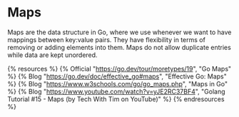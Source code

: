 # Maps

Maps are the data structure in Go, where we use whenever we want to have mappings between key:value pairs. They have flexibility in terms of removing or adding elements into them. Maps do not allow duplicate entries while data are kept unordered.

{% resources %}
  {% Official "https://go.dev/tour/moretypes/19", "Go Maps" %}
  {% Blog "https://go.dev/doc/effective_go#maps", "Effective Go: Maps" %}
  {% Blog "https://www.w3schools.com/go/go_maps.php", "Maps in Go" %}
  {% Blog "https://www.youtube.com/watch?v=yJE2RC37BF4", "Golang Tutorial #15 - Maps (by Tech With Tim on YouTube)" %}
{% endresources %}